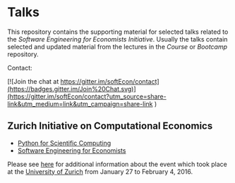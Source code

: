 # Talks

This repository contains the supporting material for selected talks related to the *Software Engineering for Economists Initiative*. Usually the talks contain selected and updated material from the lectures in the *Course* or *Bootcamp* repository.

Contact:

[![Join the chat at https://gitter.im/softEcon/contact](https://badges.gitter.im/Join%20Chat.svg)](https://gitter.im/softEcon/contact?utm_source=share-link&utm_medium=link&utm_campaign=share-link
)

## Zurich Initiative on Computational Economics

* [Python for Scientific Computing](http://nbviewer.jupyter.org/format/slides/github/softEcon/talks/blob/master/ZICE/scientific_python/talk.ipynb)
* [Software Engineering for Economists](http://nbviewer.jupyter.org/format/slides/github/softEcon/talks/blob/master/ZICE/software_engineering/talk.ipynb)

Please see [here](http://www.zccfe.uzh.ch/zice16/announcement.html) for additional information about the event which took place at the [University of Zurich](http://www.uzh.ch/en.html) from January 27 to February 4, 2016.
